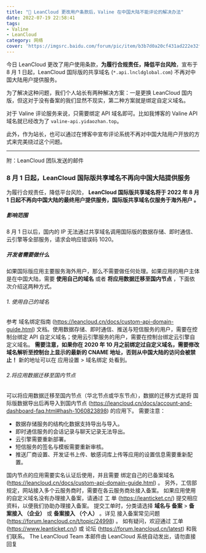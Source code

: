 ```yaml
---
title: "📄 LeanCloud 更改用户条款后，Valine 在中国大陆不能评论的解决办法"
date: 2022-07-19 22:58:41
tags:
- Valine
- LeanCloud
category: 网络
cover: 'https://imgsrc.baidu.com/forum/pic/item/b3b7d0a20cf431ad222e32f80e36acaf2fdd9877.jpg'
---
```


今日 LeanCloud 更改了用户使用条款，**为履行合规责任，降低平台风险**，宣布于 8 月 1 日起，LeanCloud 国际版的共享域名 (``*.api.lncldglobal.com``) 不再对中国大陆用户提供服务。

为了解决这种问题，我们个人站长有两种解决方案：一是更换 LeanCloud 国内版，但这对于没有备案的我们显然不现实，第二种方案就是绑定自定义域名。

对于 Valine 评论服务来说，只需要绑定 API 域名即可。比如我博客的 Valine API 域名就已经改为了 `valine-api.yidaozhan.top`。

此外，作为站长，也可以通过在博客中宣布评论系统不再对中国大陆用户开放的方式来完美绕过这个问题。

---

附：LeanCloud 团队发送的邮件

### 8 月 1 日起，LeanCloud 国际版共享域名不再向中国大陆提供服务

为履行合规责任，降低平台风险， **LeanCloud 国际版共享域名将于 2022 年 8 月 1 日起不再向中国大陆的最终用户提供服务，国际版共享域名仅服务于海外用户 。**

##### 影响范围

8 月 1 日以后，国内的 IP 无法通过共享域名调用国际版的数据存储、即时通信、云引擎等全部服务，请求会响应错误码 1020。

##### 开发者需要做什么

如果国际版应用主要服务海外用户，那么不需要做任何处理。如果应用的用户主体是在中国大陆，需要 **使用自己的域名** 或者 **将应用数据迁移至国内节点** ，下面依次介绍这两种方式。

###### 1. 使用自己的域名

参考 域名绑定指南 (https://leancloud.cn/docs/custom-api-domain-guide.html) 文档。使用数据存储、即时通信、推送与短信服务的用户，需要在控制台绑定 API 自定义域名；使用云引擎服务的用户，需要在控制台绑定云引擎自定义域名。
**需要注意，如果你在 2020 年 10 月之前绑定过自定义域名，需要修改域名解析至控制台上显示的最新的 CNAME 地址，否则从中国大陆的访问会被禁止！** 新的地址可以在 应用设置 > 域名绑定 处看到。

###### 2.将应用数据迁移至国内节点

可以将应用数据迁移至国内节点（华北节点或华东节点），数据的迁移方式是将 国际版数据导出后再导入到国内节点 (https://leancloud.cn/docs/account-and-dashboard-faq.html#hash-1060823898) 的应用下。
需要注意：

- 数据存储服务的结构化数据支持导出与导入。
- 即时通信服务的会话记录与聊天记录无法导出。
- 云引擎需要重新部署。
- 短信服务的签名与模板需要重新审核。
- 推送厂商设置、开发证书上传、敏感词库上传等应用的设置信息需要重新配置。

国内节点的应用需要实名认证后使用，并且需要 绑定自己的已备案域名 (https://leancloud.cn/docs/custom-api-domain-guide.html) 。
另外，工信部规定，网站接入多个云服务商时，需要在各云服务商处接入备案。 如果应用使用的自定义域名没有办理接入备案，请通过 工 单 (https://leanticket.cn/) 提交相应资料，以便我们协助办理接入备案。 提交工单时，分类请选择 **域名与 备案** > **备案接入 （企业）** 或 **备案接入 （个人）** 。详见 接入备案常见问题 (https://forum.leancloud.cn/t/topic/24998) 。
如有疑问，欢迎通过 工单 (https://www.leanticket.cn/) 或 论坛 (https://forum.leancloud.cn/latest) 和我们联系。
The LeanCloud Team
本邮件由 LeanCloud 系统自动发出，请勿直接回复

